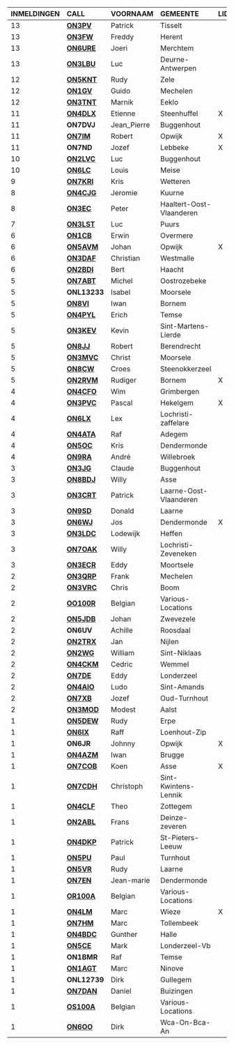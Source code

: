 |INMELDINGEN|CALL|VOORNAAM|GEMEENTE|LID|
|:---|:---|:---|:---|:---|
|13|**<a href="https://www.qrz.com/db/on3pv">ON3PV</a>** | Patrick | Tisselt |  |
|13|**<a href="https://www.qrz.com/db/on3fw">ON3FW</a>** | Freddy | Herent |  |
|13|**<a href="https://www.qrz.com/db/on6ure">ON6URE</a>** | Joeri | Merchtem |  |
|13|**<a href="https://www.qrz.com/db/on3lbu">ON3LBU</a>** | Luc | Deurne-Antwerpen |  |
|12|**<a href="https://www.qrz.com/db/on5knt">ON5KNT</a>** | Rudy | Zele |  |
|12|**<a href="https://www.qrz.com/db/on1gv">ON1GV</a>** | Guido | Mechelen |  |
|12|**<a href="https://www.qrz.com/db/on3tnt">ON3TNT</a>** | Marnik | Eeklo |  |
|11|**<a href="https://www.qrz.com/db/on4dlx">ON4DLX</a>** | Etienne | Steenhuffel | X |
| 11 |**ON7DVJ**|Jean_Pierre|Buggenhout||
|11|**<a href="https://www.qrz.com/db/on7im">ON7IM</a>** | Robert | Opwijk | X |
| 11 |**ON7ND**|Jozef|Lebbeke|X|
|10|**<a href="https://www.qrz.com/db/on2lvc">ON2LVC</a>** | Luc | Buggenhout |  |
|10|**<a href="https://www.qrz.com/db/on6lc">ON6LC</a>** | Louis | Meise |  |
|9|**<a href="https://www.qrz.com/db/on7kri">ON7KRI</a>** | Kris | Wetteren |  |
|8|**<a href="https://www.qrz.com/db/on4cjg">ON4CJG</a>** | Jeromie | Kuurne |  |
|8|**<a href="https://www.qrz.com/db/on3ec">ON3EC</a>** | Peter | Haaltert-Oost-Vlaanderen |  |
|7|**<a href="https://www.qrz.com/db/on3lst">ON3LST</a>** | Luc | Puurs |  |
|6|**<a href="https://www.qrz.com/db/on1cb">ON1CB</a>** | Erwin | Overmere |  |
|6|**<a href="https://www.qrz.com/db/on5avm">ON5AVM</a>** | Johan | Opwijk | X |
|6|**<a href="https://www.qrz.com/db/on3daf">ON3DAF</a>** | Christian | Westmalle |  |
|6|**<a href="https://www.qrz.com/db/on2bdi">ON2BDI</a>** | Bert | Haacht |  |
|5|**<a href="https://www.qrz.com/db/on7abt">ON7ABT</a>** | Michel | Oostrozebeke |  |
| 5 |**ONL13233**|Isabel|Moorsele||
|5|**<a href="https://www.qrz.com/db/on8vi">ON8VI</a>** | Iwan | Bornem |  |
|5|**<a href="https://www.qrz.com/db/on4pyl">ON4PYL</a>** | Erich | Temse |  |
|5|**<a href="https://www.qrz.com/db/on3kev">ON3KEV</a>** | Kevin | Sint-Martens-Lierde |  |
|5|**<a href="https://www.qrz.com/db/on8jj">ON8JJ</a>** | Robert | Berendrecht |  |
|5|**<a href="https://www.qrz.com/db/on3mvc">ON3MVC</a>** | Christ | Moorsele |  |
|5|**<a href="https://www.qrz.com/db/on8cw">ON8CW</a>** | Croes | Steenokkerzeel |  |
|5|**<a href="https://www.qrz.com/db/on2rvm">ON2RVM</a>** | Rudiger | Bornem | X |
|4|**<a href="https://www.qrz.com/db/on4cfo">ON4CFO</a>** | Wim | Grimbergen |  |
|4|**<a href="https://www.qrz.com/db/on3pvc">ON3PVC</a>** | Pascal | Hekelgem | X |
|4|**<a href="https://www.qrz.com/db/on6lx">ON6LX</a>** | Lex | Lochristi-zaffelare |  |
|4|**<a href="https://www.qrz.com/db/on4ata">ON4ATA</a>** | Raf | Adegem |  |
|4|**<a href="https://www.qrz.com/db/on5oc">ON5OC</a>** | Kris | Dendermonde |  |
|4|**<a href="https://www.qrz.com/db/on9ra">ON9RA</a>** | André | Willebroek |  |
|3|**<a href="https://www.qrz.com/db/on3jg">ON3JG</a>** | Claude | Buggenhout |  |
|3|**<a href="https://www.qrz.com/db/on8bdj">ON8BDJ</a>** | Willy | Asse |  |
|3|**<a href="https://www.qrz.com/db/on3crt">ON3CRT</a>** | Patrick | Laarne-Oost-Vlaanderen |  |
|3|**<a href="https://www.qrz.com/db/on9sd">ON9SD</a>** | Donald | Laarne |  |
|3|**<a href="https://www.qrz.com/db/on6wj">ON6WJ</a>** | Jos | Dendermonde | X |
|3|**<a href="https://www.qrz.com/db/on3ldc">ON3LDC</a>** | Lodewijk | Heffen |  |
|3|**<a href="https://www.qrz.com/db/on7oak">ON7OAK</a>** | Willy | Lochristi-Zeveneken |  |
|3|**<a href="https://www.qrz.com/db/on3ecr">ON3ECR</a>** | Eddy | Moortsele |  |
|2|**<a href="https://www.qrz.com/db/on3qrp">ON3QRP</a>** | Frank | Mechelen |  |
|2|**<a href="https://www.qrz.com/db/on3vrc">ON3VRC</a>** | Chris | Boom |  |
|2|**<a href="https://www.qrz.com/db/oo100r">OO100R</a>** | Belgian | Various-Locations |  |
|2|**<a href="https://www.qrz.com/db/on5jdb">ON5JDB</a>** | Johan | Zwevezele |  |
| 2 |**ON6UV**|Achille|Roosdaal||
|2|**<a href="https://www.qrz.com/db/on2trx">ON2TRX</a>** | Jan | Nijlen |  |
|2|**<a href="https://www.qrz.com/db/on2wg">ON2WG</a>** | William | Sint-Niklaas |  |
|2|**<a href="https://www.qrz.com/db/on4ckm">ON4CKM</a>** | Cedric | Wemmel |  |
|2|**<a href="https://www.qrz.com/db/on7de">ON7DE</a>** | Eddy | Londerzeel |  |
|2|**<a href="https://www.qrz.com/db/on4aio">ON4AIO</a>** | Ludo | Sint-Amands |  |
|2|**<a href="https://www.qrz.com/db/on7xb">ON7XB</a>** | Jozef | Oud-Turnhout |  |
|2|**<a href="https://www.qrz.com/db/on3mod">ON3MOD</a>** | Modest | Aalst |  |
|1|**<a href="https://www.qrz.com/db/on5dew">ON5DEW</a>** | Rudy | Erpe |  |
|1|**<a href="https://www.qrz.com/db/on6ix">ON6IX</a>** | Raff | Loenhout-Zip |  |
| 1 |**ON6JR**|Johnny|Opwijk|X|
|1|**<a href="https://www.qrz.com/db/on4azm">ON4AZM</a>** | Iwan | Brugge |  |
|1|**<a href="https://www.qrz.com/db/on7cob">ON7COB</a>** | Koen | Asse | X |
|1|**<a href="https://www.qrz.com/db/on7cdh">ON7CDH</a>** | Christoph | Sint-Kwintens-Lennik |  |
|1|**<a href="https://www.qrz.com/db/on4clf">ON4CLF</a>** | Theo | Zottegem |  |
|1|**<a href="https://www.qrz.com/db/on2abl">ON2ABL</a>** | Frans | Deinze-zeveren |  |
|1|**<a href="https://www.qrz.com/db/on4dkp">ON4DKP</a>** | Patrick | St-Pieters-Leeuw |  |
|1|**<a href="https://www.qrz.com/db/on5pu">ON5PU</a>** | Paul | Turnhout |  |
|1|**<a href="https://www.qrz.com/db/on5vr">ON5VR</a>** | Rudy | Laarne |  |
|1|**<a href="https://www.qrz.com/db/on7en">ON7EN</a>** | Jean-marie | Dendermonde |  |
|1|**<a href="https://www.qrz.com/db/or100a">OR100A</a>** | Belgian | Various-Locations |  |
|1|**<a href="https://www.qrz.com/db/on4lm">ON4LM</a>** | Marc | Wieze | X |
|1|**<a href="https://www.qrz.com/db/on7hm">ON7HM</a>** | Marc | Tollembeek |  |
|1|**<a href="https://www.qrz.com/db/on4bdc">ON4BDC</a>** | Gunther | Halle |  |
|1|**<a href="https://www.qrz.com/db/on5ce">ON5CE</a>** | Mark | Londerzeel-Vb |  |
| 1 |**ON1BMR**|Raf|Temse||
|1|**<a href="https://www.qrz.com/db/on1agt">ON1AGT</a>** | Marc | Ninove |  |
| 1 |**ONL12739**|Dirk|Gullegem||
|1|**<a href="https://www.qrz.com/db/on7dan">ON7DAN</a>** | Daniel | Buizingen |  |
|1|**<a href="https://www.qrz.com/db/os100a">OS100A</a>** | Belgian | Various-Locations |  |
|1|**<a href="https://www.qrz.com/db/on6oo">ON6OO</a>** | Dirk | Wca-On-Bca-An |  |
